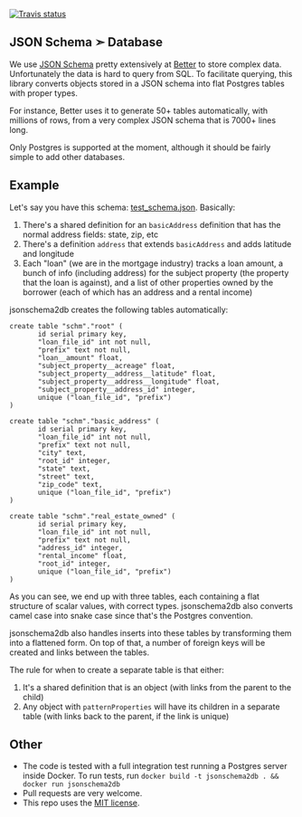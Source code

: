 [![Travis status](https://img.shields.io/travis/better/jsonschema2db/master.svg?style=flat)](https://travis-ci.org/better/jsonschema2db)

JSON Schema ➣ Database
---

We use [JSON Schema](http://json-schema.org/) pretty extensively at [Better](https://better.com) to store complex data. Unfortunately the data is hard to query from SQL. To facilitate querying, this library converts objects stored in a JSON schema into flat Postgres tables with proper types.

For instance, Better uses it to generate 50+ tables automatically, with millions of rows, from a very complex JSON schema that is 7000+ lines long.

Only Postgres is supported at the moment, although it should be fairly simple to add other databases.

Example
---

Let's say you have this schema: [test_schema.json](https://github.com/better/jsonschema2db/blob/master/test/test_schema.json). Basically:

1. There's a shared definition for an `basicAddress` definition that has the normal address fields: state, zip, etc
2. There's a definition `address` that extends `basicAddress` and adds latitude and longitude
3. Each "loan" (we are in the mortgage industry) tracks a loan amount, a bunch of info (including address) for the subject property (the property that the loan is against), and a list of other properties owned by the borrower (each of which has an address and a rental income)

jsonschema2db creates the following tables automatically:

```
create table "schm"."root" (
       id serial primary key,
       "loan_file_id" int not null,
       "prefix" text not null,
       "loan__amount" float,
       "subject_property__acreage" float,
       "subject_property__address__latitude" float,
       "subject_property__address__longitude" float,
       "subject_property__address_id" integer,
       unique ("loan_file_id", "prefix")
)

create table "schm"."basic_address" (
       id serial primary key,
       "loan_file_id" int not null,
       "prefix" text not null,
       "city" text,
       "root_id" integer,
       "state" text,
       "street" text,
       "zip_code" text,
       unique ("loan_file_id", "prefix")
)

create table "schm"."real_estate_owned" (
       id serial primary key,
       "loan_file_id" int not null,
       "prefix" text not null,
       "address_id" integer,
       "rental_income" float,
       "root_id" integer,
       unique ("loan_file_id", "prefix")
)
```

As you can see, we end up with three tables, each containing a flat structure of scalar values, with correct types. jsonschema2db also converts camel case into snake case since that's the Postgres convention.

jsonschema2db also handles inserts into these tables by transforming them into a flattened form. On top of that, a number of foreign keys will be created and links between the tables.

The rule for when to create a separate table is that either:

1. It's a shared definition that is an object (with links from the parent to the child)
2. Any object with `patternProperties` will have its children in a separate table (with links back to the parent, if the link is unique)

Other
---

* The code is tested with a full integration test running a Postgres server inside Docker. To run tests, run `docker build -t jsonschema2db . && docker run jsonschema2db`
* Pull requests are very welcome.
* This repo uses the [MIT license](https://github.com/better/jsonschema2db/blob/master/LICENSE).
